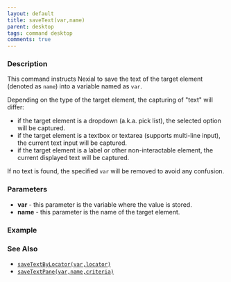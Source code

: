 ```yaml
---
layout: default
title: saveText(var,name)
parent: desktop
tags: command desktop
comments: true
---
```


### Description
This command instructs Nexial to save the text of the target element (denoted as `name`) into a variable named as `var`.

Depending on the type of the target element, the capturing of "text" will differ:
- if the target element is a dropdown (a.k.a. pick list), the selected option will be captured.
- if the target element is a textbox or textarea (supports multi-line input), the current text input will be captured.
- if the target element is a label or other non-interactable element, the current displayed text will be captured.

If no text is found, the specified `var` will be removed to avoid any confusion.


### Parameters
- **var** - this parameter is the variable where the value is stored.
- **name** - this parameter is the name of the target element.


### Example


### See Also
- [`saveTextByLocator(var,locator)`](saveTextByLocator(var,locator))
- [`saveTextPane(var,name,criteria)`](saveTextPane(var,name,criteria))

